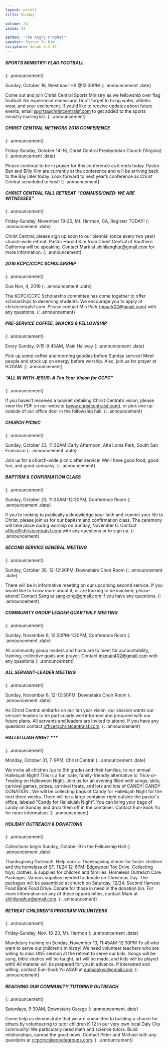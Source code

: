 ```yaml
--- 
layout: print2
title: Sunday

volume: 24
issue: 42

sermon: "The Angry Prophet"
speaker: Pastor In Kim
scripture: Jonah 4:1-11
---
```


##### SPORTS MINISTRY: FLAG FOOTBALL
{: .announcement}

Sunday, October 16, Westmoor HS @12:30PM 
{: .announcement .date}

Come out and join Christ Central Sports Ministry as we fellowship over flag football. No experience necessary! Don't forget to bring water, athletic wear, and your excitement.  If you'd like to receive updates about future events, email sports@christcentralsf.com to get added to the sports ministry mailing list.
{: .announcement}

##### CHRIST CENTRAL NETWORK 2016 CONFERENCE
{: .announcement}

Friday-Sunday, October 14-16, Christ Central Presbyterian Church (Virginia)
{: .announcement .date}

Please continue to be in prayer for this conference as it ends today. Pastor Ben and BIlly Kim are currently at the conference and will be arriving back to the Bay later today. Look forward to next year’s conference as Christ Central scheduled to host!
{: .announcement}

##### CHRIST CENTRAL FALL RETREAT “COMMISSIONED: WE ARE WITNESSES”
{: .announcement}

Friday-Sunday, November 18-20, Mt. Hermon, CA, Register TODAY!
{: .announcement .date}

Christ Central, please sign up soon to our biennial (once every two year) church-wide retreat. Pastor Harold Kim from Christ Central of Southern California will be speaking. Contact Mark at shihlianghur@gmail.com for more information.
{: .announcement}

##### 2016 KCPC/CCPC SCHOLARSHIP
{: .announcement}

Due Nov, 4, 2016
{: .announcement .date}

The KCPC/CCPC Scholarship committee has come together to offer scholarships to deserving students. We encourage you to apply at christcentralsf.com. Please contact Min Park (mpark02@gmail.com) with any questions.
{: .announcement}

##### PRE-SERVICE COFFEE, SNACKS & FELLOWSHIP
{: .announcement}

Every Sunday, 9:15-9:45AM, Main Hallway
{: .announcement .date}

Pick up some coffee and morning goodies before Sunday service! Meet people and stock up on energy before worship. Also, join us for prayer at 9:20AM.
{: .announcement}

##### “ALL IN WITH JESUS: A Ten Year Vision for CCPC”
{: .announcement}

If you haven’t received a booklet detailing Christ Central’s vision, please view the PDF on our website (www.christcentralsf.com), or pick one up outside of our office door in the fellowship hall.
{: .announcement}

##### CHURCH PICNIC
{: .announcement}

Sunday, October 23, 11:30AM-Early Afternoon, Alta Loma Park, South San Francisco
{: .announcement .date}

Join us for a church-wide picnic after service! We’ll have good food, good fun, and good company. 
{: .announcement}

##### BAPTISM & CONFIRMATION CLASS
{: .announcement}

Sunday, October 23, 11:30AM-12:30PM, Conference Room
{: .announcement .date}

If you’re looking to publically acknowledge your faith and commit your life to Christ, please join us for our baptism and confirmation class. The ceremony will take place during worship on Sunday, November 6. Contact office@christcentralsf.com with any questions or to sign up.
{: .announcement}

##### SECOND SERVICE GENERAL MEETING
{: .announcement}

Sunday, October 30, 12-12:30PM, Downstairs Choir Room
{: .announcement .date}

There will be in informative meeting on our upcoming second service. If you would like to know more about it, or are looking to be involved, please attend! Contact Sang at sangkong@gmail.com if you have any questions.
{: .announcement}

##### COMMUNITY GROUP LEADER QUARTERLY MEETING
{: .announcement}

Sunday, November 6, 12:30PM-1:30PM, Conference Room
{: .announcement .date}

All community group leaders and hosts are to meet for accountability, training, collective goals and prayer. Contact inkman402@gmail.com with any questions
{: .announcement}

##### ALL SERVANT-LEADER MEETING
{: .announcement}

Sunday, November 6, 12-12:30PM, Downstairs Choir Room
{: .announcement .date}

As Christ Central embarks on our ten year vision, our session wants our servant-leaders to be particularly well informed and prepared with our future plans. All servants and leaders are invited to attend. If you have any questions contact office@christcentralsf.com.
{: .announcement}

##### HALLELUJAH NIGHT ***
{: .announcement}

Monday, October 31, 7-9PM, Christ Central
{: .announcement .date}

We invite all children (up to 6th grade) and their families, to our annual Hallelujah Night!   This is a fun, safe, family-friendly alternative to Trick-or-Treating on Halloween Night.  Join us for an evening filled with songs, skits, carnival games, prizes, carnival treats, and lots and lots of CANDY!
CANDY DONATION : We will be collecting bags of Candy for Hallelujah Night for the next three weeks. There will be a large container right outside the pastor's office, labeled "Candy for Hallelujah Night".  You can bring your bags of candy on Sunday and drop them off in the container. Contact Eun-Sook Yu for more information.
{: .announcement}

##### HOLIDAY OUTREACH & DONATIONS
{: .announcement}

Collections begin Sunday, October 9 in the Fellowship Hall
{: .announcement .date}

Thanksgiving Outreach. Help cook a Thanksgiving dinner for foster children and the homeless of SF. 11/24 12-6PM.
Edgewood Toy Drive. Collecting toys, clothes, & supplies for children and families.
Homeless Outreach Care Packages. Various supplies needed to donate on Christmas Day. The packages will be assembled at church on Saturday, 12/24.
Second Harvest Food Bank Food Drive. Donate for those in need in the donation bin.
For more information on any of these opportunities, contact Mark at shihlianghur@gmail.com.
{: .announcement}

##### RETREAT CHILDREN’S PROGRAM VOLUNTEERS
{: .announcement}

Friday-Sunday, Nov. 18-20, Mt. Hermon
{: .announcement .date}

Mandatory training on Sunday, November 13, 11:45AM-12:30PM
To all who want to serve our children’s ministry! We need volunteer teachers who are willing to miss ONE sermon at the retreat to serve our kids. Songs will be sung, bible studies will be taught, art will be made, and kids will be played with! All material will be prepared for you in advance. If interested and willing, contact Eun-Sook Yu ASAP at eunsookyu@gmail.com.
{: .announcement}

##### REACHING OUR COMMUNITY TUTORING OUTREACH
{: .announcement}

Saturdays, 9:30AM, Downstairs Garage
{: .announcement .date}

Come help us demonstrate that we are committed to building a church for others by volunteering to tutor children K-12 in our very own local Daly City community! We particularly need math and science tutors. Build relationships, spread the good news. Contact Peter and Michael with any questions at ccpcroc@googlegroups.com.
{: .announcement}
